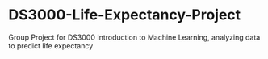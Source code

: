 # DS3000-Life-Expectancy-Project
Group Project for DS3000 Introduction to Machine Learning, analyzing data to predict life expectancy
